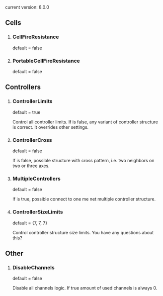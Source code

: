 current version: 8.0.0


## Cells

1. ### CellFireResistance

   default = false

2. ### PortableCellFireResistance

   default = false


## Controllers

1. ### ControllerLimits

    default = true 

    Control all controller limits. If is false,
any variant of controller structure is correct.
It overrides other settings.

2. ### ControllerCross

    default = false

    If is false, possible structure with cross
pattern, i.e. two neighbors on two or three axes.

3. ### MultipleControllers

    default = false

    If is true, possible connect to one me net
multiple controller structure.

4. ### ControllerSizeLimits
    
    default = {7, 7, 7}

    Control controller structure size limits.
You have any questions about this?

## Other
1. ### DisableChannels

    default = false

   Disable all channels logic. If true amount 
of used channels is always 0.